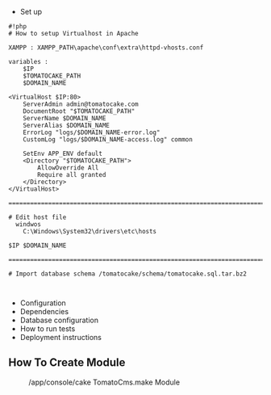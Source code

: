 * Set up

```
#!php
# How to setup Virtualhost in Apache

XAMPP : XAMPP_PATH\apache\conf\extra\httpd-vhosts.conf

variables :
    $IP
    $TOMATOCAKE_PATH
    $DOMAIN_NAME

<VirtualHost $IP:80>
    ServerAdmin admin@tomatocake.com
    DocumentRoot "$TOMATOCAKE_PATH"
    ServerName $DOMAIN_NAME
    ServerAlias $DOMAIN_NAME
    ErrorLog "logs/$DOMAIN_NAME-error.log"
    CustomLog "logs/$DOMAIN_NAME-access.log" common

    SetEnv APP_ENV default
    <Directory "$TOMATOCAKE_PATH">
        AllowOverride All
        Require all granted
    </Directory>
</VirtualHost>

=============================================================================================

# Edit host file
  windwos
    C:\Windows\System32\drivers\etc\hosts

$IP $DOMAIN_NAME

=============================================================================================

# Import database schema /tomatocake/schema/tomatocake.sql.tar.bz2



```


* Configuration
* Dependencies
* Database configuration
* How to run tests
* Deployment instructions


## How To Create Module ##
<DIR>/app/console/cake TomatoCms.make Module